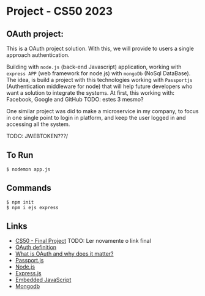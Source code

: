 # Project - CS50 2023


## OAuth project:
This is a OAuth project solution. With this, we will provide to users a single approach authentication.

Building with `node.js` (back-end Javascript) application, working with `express APP` (web framework for node.js) with `mongoDb` (NoSql DataBase).
The idea, is build a project with this technologies working with `Passportjs` (Authentication middleware for node) that will help future developers who want a solution to integrate the systems.
At first, this working with: Facebook, Google and GitHub TODO: estes 3 mesmo?

One similar project was did to make a microservice in my company, to focus in one single point to login in platform, and keep the user logged in and accessing all the system.



TODO: JWEBTOKEN???/

## To Run
```Shell
$ nodemon app.js
```

## Commands
```Shell
$ npm init
$ npm i ejs express
```


## Links
* [CS50 - Final Project](https://cs50.harvard.edu/x/2023/project/)
TODO: Ler novamente o link final
* [OAuth definition](https://oauth.net/)
* [What is OAuth and why does it matter?](https://www.youtube.com/watch?v=KT8ybowdyr0)
* [Passport.js](https://www.passportjs.org/)
* [Node.js](https://nodejs.org/en/)
* [Express.js](https://expressjs.com/)
* [Embedded JavaScript](https://ejs.co/)
* [Mongodb](https://www.mongodb.com/)



